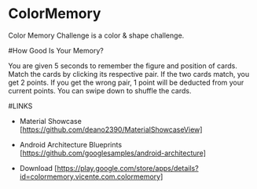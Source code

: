 # ColorMemory
Color Memory Challenge is a color & shape challenge.

#How Good Is Your Memory?

You are given 5 seconds to remember the figure and position of cards.
Match the cards by clicking its respective pair.
If the two cards match, you get 2 points.
If you get the wrong pair, 1 point will be deducted from your current points.
You can swipe down to shuffle the cards.


#LINKS
 - Material Showcase  [https://github.com/deano2390/MaterialShowcaseView] 
 - Android Architecture Blueprints [https://github.com/googlesamples/android-architecture]
 
 - Download [https://play.google.com/store/apps/details?id=colormemory.vicente.com.colormemory]

